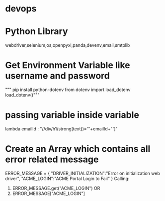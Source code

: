 # devops

# Python Library
webdriver,selenium,os,openpyxl,panda,devenv,email,smtplib

# Get Environment Variable like username and password
""" pip install python-dotenv 
from dotenv import load_dotenv
load_dotenv()"""

# passing variable inside variable
lambda emailId : "//div/h1/strong[text()='"+emailId+"']"

# Create an Array which contains all error related message
ERROR_MESSAGE = {
    "DRIVER_INITIALIZATION":"Error on initialization web driver",
    "ACME_LOGIN":"ACME Portal Login to Fail"
}
Calling: 
1. ERROR_MESSAGE.get("ACME_LOGIN") OR
2. ERROR_MESSAGE["ACME_LOGIN"]